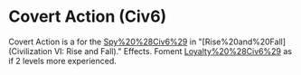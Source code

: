 # Covert Action (Civ6)

Covert Action is a for the [Spy%20%28Civ6%29](Spy) in "[Rise%20and%20Fall](Civilization VI: Rise and Fall)."
Effects.
Foment [Loyalty%20%28Civ6%29](unrest) as if 2 levels more experienced.